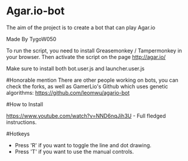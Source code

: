 # Agar.io-bot
The aim of the project is to create a bot that can play Agar.io

Made By TygoW050

To run the script, you need to install Greasemonkey / Tampermonkey in your browser. Then activate the script on the page http://agar.io/

Make sure to install both bot.user.js and launcher.user.js

#Honorable mention
There are other people working on bots, you can check the forks, as well as GamerLio's Github which uses genetic algorithms: https://github.com/leomwu/agario-bot

#How to Install


https://www.youtube.com/watch?v=NND6nqJih3U - Full fledged instructions.

#Hotkeys

* Press 'R' if you want to toggle the line and dot drawing.
* Press 'T' if you want to use the manual controls.
